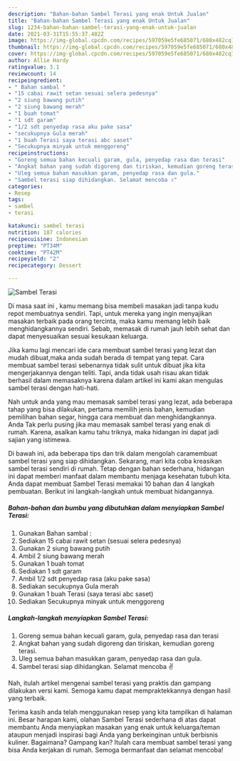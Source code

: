 ```yaml
---
description: "Bahan-bahan Sambel Terasi yang enak Untuk Jualan"
title: "Bahan-bahan Sambel Terasi yang enak Untuk Jualan"
slug: 1234-bahan-bahan-sambel-terasi-yang-enak-untuk-jualan
date: 2021-03-31T15:55:37.482Z
image: https://img-global.cpcdn.com/recipes/597059e5fe685071/680x482cq70/sambel-terasi-foto-resep-utama.jpg
thumbnail: https://img-global.cpcdn.com/recipes/597059e5fe685071/680x482cq70/sambel-terasi-foto-resep-utama.jpg
cover: https://img-global.cpcdn.com/recipes/597059e5fe685071/680x482cq70/sambel-terasi-foto-resep-utama.jpg
author: Allie Hardy
ratingvalue: 3.1
reviewcount: 14
recipeingredient:
- " Bahan sambal "
- "15 cabai rawit setan sesuai selera pedesnya"
- "2 siung bawang putih"
- "2 siung bawang merah"
- "1 buah tomat"
- "1 sdt garam"
- "1/2 sdt penyedap rasa aku pake sasa"
- "secukupnya Gula merah"
- "1 buah Terasi saya terasi abc saset"
- "Secukupnya minyak untuk menggoreng"
recipeinstructions:
- "Goreng semua bahan kecuali garam, gula, penyedap rasa dan terasi"
- "Angkat bahan yang sudah digoreng dan tiriskan, kemudian goreng terasi."
- "Uleg semua bahan masukkan garam, penyedap rasa dan gula."
- "Sambel terasi siap dihidangkan. Selamat mencoba ✌️"
categories:
- Resep
tags:
- sambel
- terasi

katakunci: sambel terasi 
nutrition: 187 calories
recipecuisine: Indonesian
preptime: "PT34M"
cooktime: "PT42M"
recipeyield: "2"
recipecategory: Dessert

---
```



![Sambel Terasi](https://img-global.cpcdn.com/recipes/597059e5fe685071/680x482cq70/sambel-terasi-foto-resep-utama.jpg)

Di masa  saat ini , kamu memang bisa membeli masakan jadi tanpa kudu repot membuatnya sendiri. Tapi, untuk mereka yang ingin menyajikan masakan terbaik pada orang tercinta, maka kamu memang lebih baik menghidangkannya sendiri. Sebab, memasak di rumah jauh lebih sehat dan dapat menyesuaikan sesuai kesukaan keluarga.

Jika kamu lagi mencari ide cara membuat sambel terasi yang lezat dan mudah dibuat,maka anda sudah berada di tempat yang tepat. Cara membuat sambel terasi  sebenarnya tidak sulit untuk dibuat jika kita mengerjakannya dengan teliti. Tapi, anda tidak usah risau akan tidak berhasil dalam memasaknya 
karena dalam artikel ini kami akan mengulas sambel terasi dengan hati-hati.  



Nah untuk anda yang mau memasak sambel terasi yang lezat, ada beberapa tahap yang bisa dilakukan, pertama memilih jenis bahan, kemudian pemilihan bahan segar, hingga cara membuat dan menghidangkannya. Anda Tak perlu pusing jika mau memasak sambel terasi yang enak di rumah. Karena, asalkan kamu  tahu triknya, maka hidangan ini dapat jadi sajian yang istimewa.

Di bawah ini, ada beberapa tips dan trik dalam mengolah caramembuat sambel terasi yang siap dihidangkan. Sekarang, mari kita coba kreasikan sambel terasi sendiri di rumah. Tetap dengan bahan sederhana, hidangan ini dapat memberi manfaat dalam membantu menjaga kesehatan tubuh kita. Anda dapat membuat Sambel Terasi memakai 10 bahan dan 4 langkah pembuatan. Berikut ini langkah-langkah untuk membuat hidangannya.

<!--inarticleads1-->

##### Bahan-bahan dan bumbu yang dibutuhkan dalam menyiapkan Sambel Terasi:

1. Gunakan  Bahan sambal :
1. Sediakan 15 cabai rawit setan (sesuai selera pedesnya)
1. Gunakan 2 siung bawang putih
1. Ambil 2 siung bawang merah
1. Gunakan 1 buah tomat
1. Sediakan 1 sdt garam
1. Ambil 1/2 sdt penyedap rasa (aku pake sasa)
1. Sediakan secukupnya Gula merah
1. Gunakan 1 buah Terasi (saya terasi abc saset)
1. Sediakan Secukupnya minyak untuk menggoreng




<!--inarticleads2-->

##### Langkah-langkah menyiapkan Sambel Terasi:

1. Goreng semua bahan kecuali garam, gula, penyedap rasa dan terasi
1. Angkat bahan yang sudah digoreng dan tiriskan, kemudian goreng terasi.
1. Uleg semua bahan masukkan garam, penyedap rasa dan gula.
1. Sambel terasi siap dihidangkan. Selamat mencoba ✌️




Nah, itulah artikel mengenai  sambel terasi  yang praktis dan gampang dilakukan versi kami. Semoga kamu dapat mempraktekkannya dengan hasil yang terbaik. 

Terima kasih anda telah menggunakan resep yang kita tampilkan di halaman ini. Besar harapan kami, olahan  Sambel Terasi sederhana di atas dapat membantu Anda menyiapkan masakan yang enak untuk keluarga/teman ataupun menjadi inspirasi bagi Anda yang berkeinginan untuk berbisnis kuliner. Bagaimana? Gampang kan? Itulah cara membuat sambel terasi yang bisa Anda kerjakan di rumah. Semoga bermanfaat dan selamat mencoba!

